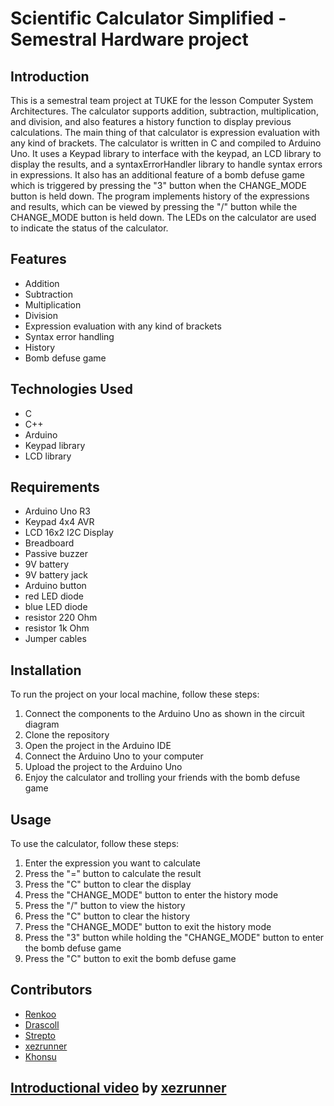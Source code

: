# **Scientific Calculator Simplified - Semestral Hardware project**

## Introduction
This is a semestral team project at TUKE for the lesson Computer System Architectures. The calculator supports addition, subtraction, multiplication, and division, and also features a history function to display previous calculations. The main thing of that calculator is expression evaluation with any kind of brackets. The calculator is written in C and compiled to Arduino Uno. It uses a Keypad library to interface with the keypad, an LCD library to display the results, and a syntaxErrorHandler library to handle syntax errors in expressions. It also has an additional feature of a bomb defuse game which is triggered by pressing the "3" button when the CHANGE_MODE button is held down. The program implements history of the expressions and results, which can be viewed by pressing the "/" button while the CHANGE_MODE button is held down. The LEDs on the calculator are used to indicate the status of the calculator.

## Features
- Addition
- Subtraction
- Multiplication
- Division
- Expression evaluation with any kind of brackets
- Syntax error handling
- History
- Bomb defuse game

## Technologies Used
- C
- C++
- Arduino
- Keypad library
- LCD library

## Requirements
- Arduino Uno R3
- Keypad 4x4 AVR
- LCD 16x2 I2C Display
- Breadboard
- Passive buzzer
- 9V battery
- 9V battery jack
- Arduino button
- red LED diode
- blue LED diode
- resistor 220 Ohm
- resistor 1k Ohm
- Jumper cables

## Installation
To run the project on your local machine, follow these steps:
1. Connect the components to the Arduino Uno as shown in the circuit diagram
2. Clone the repository
3. Open the project in the Arduino IDE
4. Connect the Arduino Uno to your computer
5. Upload the project to the Arduino Uno
6. Enjoy the calculator and trolling your friends with the bomb defuse game

## Usage
To use the calculator, follow these steps:
1. Enter the expression you want to calculate
2. Press the "=" button to calculate the result
3. Press the "C" button to clear the display
4. Press the "CHANGE_MODE" button to enter the history mode
5. Press the "/" button to view the history
6. Press the "C" button to clear the history
7. Press the "CHANGE_MODE" button to exit the history mode
8. Press the "3" button while holding the "CHANGE_MODE" button to enter the bomb defuse game
9. Press the "C" button to exit the bomb defuse game

## Contributors
- [Renkoo](https://github.com/Renkooo)
- [Drascoll](https://github.com/SebastianOndrus)
- [Strepto](https://github.com/StreptoBordos)
- [xezrunner](https://github.com/xezrunner)
- [Khonsu](https://github.com/yfm-po)

## [Introductional video](https://www.youtube.com/watch?v=sny6hM6Z9BU&list=LL&index=3&t=28s) by [xezrunner](https://github.com/xezrunner)
